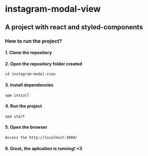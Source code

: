 # instagram-modal-view

## A project with react and styled-components

### How to run the project?

#### 1. Clone the repository

#### 2. Open the repository folder created
` cd instagram-modal-view
`

#### 3. Install dependencies
`npm install
`

#### 4. Run the project
`npm start
`

#### 5. Open the browser
`Access the http://localhost:3000/
`

#### 6. Great, the aplication is running! <3
